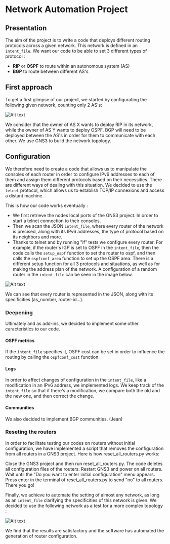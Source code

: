 # Network Automation Project

## Presentation
The aim of the project is to write a code that deploys different routing protocols across a given network. This network is defined in an `intent_file`. We want our code to be able to set 3 different types of protocol :
- **RIP** or **OSPF** to route within an autonomous system (AS)
- **BGP** to route between different AS's


## First approach
To get a first glimpse of our project, we started by configurating the following given network, counting only 2 AS's:

![Alt text](https://image.noelshack.com/fichiers/2024/05/2/1706624263-captura-de-pantalla-2024-01-30-151411.png)

We consider that the owner of AS X wants to deploy RIP in its network, while the owner of AS Y wants to deploy OSPF. BGP will need to be deployed between the AS's in order for them to communicate with each other. We use GNS3 to build the network topology.

## Configuration

We therefore need to create a code that allows us to manipulate the consoles of each router in order to configure IPv6 addresses to each of them and assign them different protocols based on their necessities. There are different ways of dealing with this situation. We decided to use the `telnet` protocol, which allows us to establish TCP/IP connexions and access a distant machine. 


This is how our code works eventually :

- We first retrieve the nodes local ports of the GNS3 project. In order to start a telnet connection to their consoles.
- Then we scan the JSON `intent_file`, where every router of the network is precised, along with its IPv6 addresses, the type of protocol based on its neighbors and more.
- Thanks to telnet and by running "if" tests we configure every router. For example, if the router's IGP is set to OSPF in the `intent_file`, then the code calls the `setup_ospf` function to set the router to ospf, and then calls the `ospfconf_area` function to set up the OSPF area. There is a different setup function for all 3 protocols and situations, as well as for making the address plan of the network. A configuration of a random router in the `intent_file` can be seen in the image below.

![Alt text](https://image.noelshack.com/fichiers/2024/05/2/1706629051-captura-de-pantalla-2024-01-30-163624.png)

We can see that every router is represented in the JSON, along with its specificities (as_number, router-id...).

### Deepening
Ultimately and as add-ins, we decided to implement some other caracteristics to our code.

#### OSPF metrics 
If the `intent_file` specifies it, OSPF cost can be set in order to influence the routing by calling the `ospfconf_cost` function. 

#### Logs
In order to affect changes of configuration in the `intent_file`, like a modification in an IPv6 address, we implemented logs. We keep track of the `intent_file` so that if there's a modification, we compare both the old and the new one, and then correct the change.

#### Communities
We also decided to implement BGP communities. (Jean)

### Reseting the routers
In order to facilitate testing our codes on routers without initial configuration, we have implemented a script that removes the configuration from all routers in a GNS3 project. Here is how reset_all_routers.py works:

Close the GNS3 project and then run reset_all_routers.py.
The code deletes all configuration files of the routers.
Restart GNS3 and power on all routers. Wait until the "Do you want to enter initial configuration" menu appears.
Press enter in the terminal of reset_all_routers.py to send "no" to all routers.
There you go!

Finally, we achieve to automate the setting of almost any network, as long as an `intent_file` clarifying the specificities of this network is given. We decided to use the following network as a test for a more complex topology : 

![Alt text](https://image.noelshack.com/fichiers/2024/05/2/1706629657-image.png)

We find that the results are satisfactory and the software has automated the generation of router configuration.
